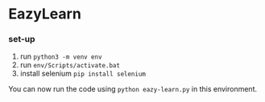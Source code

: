 # EazyLearn

### set-up ###
1. run `python3 -m venv env`
2. run `env/Scripts/activate.bat`
3. install selenium `pip install selenium`

You can now run the code using `python eazy-learn.py` in this environment.
